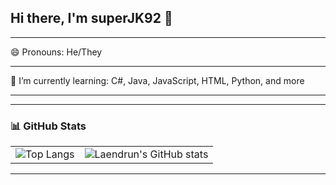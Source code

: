 ## Hi there, I'm superJK92 👋
____________________________________________________________________________________________
😄 Pronouns: He/They
____________________________________________________________________________________________
🌱 I’m currently learning: C#, Java, JavaScript, HTML, Python, and more
 ____________________________________________________________________________________________
 
 ____________________________________________________________________________________________

### :bar_chart: GitHub Stats

| | |
| --- | --- |
| ![Top Langs](https://github-readme-stats.vercel.app/api/top-langs/?username=superJK92iscool&theme=dark) | ![Laendrun's GitHub stats](https://github-readme-stats.vercel.app/api?username=superJK92iscool&show_icons=true&theme=dark) |

____________________________________________________________________________________________

 
 
 
 
 
 <!--
**superJK92iscool/superJK92iscool** is a ✨ _special_ ✨ repository because its `README.md` (this file) appears on your GitHub profile.

Here are some ideas to get you started:

- 🔭 I’m currently working on ...
- 🌱 I’m currently learning ...
- 👯 I’m looking to collaborate on ...
- 🤔 I’m looking for help with ...
- 💬 Ask me about ...
- 📫 How to reach me: ...
- ⚡ Fun fact: ...
-->
